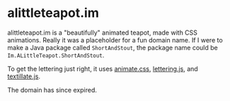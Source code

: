 # alittleteapot.im

alittleteapot.im is a "beautifully" animated teapot, made with CSS animations. 
Really it was a placeholder for a fun domain name. If I were to make a Java package called `ShortAndStout`, the package name could be `Im.ALittleTeapot.ShortAndStout`.

To get the lettering just right, it uses [animate.css](http://daneden.github.io/animate.css/), [lettering.js](http://letteringjs.com/), and [textillate.js](http://textillate.js.org/).

The domain has since expired.
